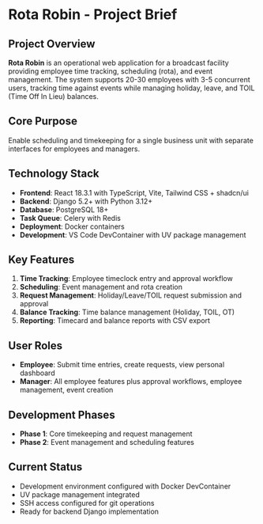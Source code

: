 # Rota Robin - Project Brief

## Project Overview

**Rota Robin** is an operational web application for a broadcast facility providing employee time tracking, scheduling (rota), and event management. The system supports 20-30 employees with 3-5 concurrent users, tracking time against events while managing holiday, leave, and TOIL (Time Off In Lieu) balances.

## Core Purpose

Enable scheduling and timekeeping for a single business unit with separate interfaces for employees and managers.

## Technology Stack

- **Frontend**: React 18.3.1 with TypeScript, Vite, Tailwind CSS + shadcn/ui
- **Backend**: Django 5.2+ with Python 3.12+
- **Database**: PostgreSQL 18+
- **Task Queue**: Celery with Redis
- **Deployment**: Docker containers
- **Development**: VS Code DevContainer with UV package management

## Key Features

1. **Time Tracking**: Employee timeclock entry and approval workflow
2. **Scheduling**: Event management and rota creation
3. **Request Management**: Holiday/Leave/TOIL request submission and approval
4. **Balance Tracking**: Time balance management (Holiday, TOIL, OT)
5. **Reporting**: Timecard and balance reports with CSV export

## User Roles

- **Employee**: Submit time entries, create requests, view personal dashboard
- **Manager**: All employee features plus approval workflows, employee management, event creation

## Development Phases

- **Phase 1**: Core timekeeping and request management
- **Phase 2**: Event management and scheduling features

## Current Status

- Development environment configured with Docker DevContainer
- UV package management integrated
- SSH access configured for git operations
- Ready for backend Django implementation
